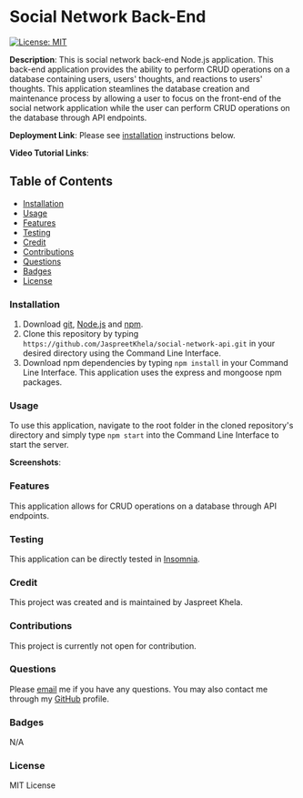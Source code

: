 # Social Network Back-End
[![License: MIT](https://img.shields.io/badge/License-MIT-yellow.svg)](https://opensource.org/licenses/MIT)

**Description**: This is social network back-end Node.js application. This back-end application provides the ability to perform CRUD operations on a database containing users, users' thoughts, and reactions to users' thoughts. This application steamlines the database creation and maintenance process by allowing a user to focus on the front-end of the social network application while the user can perform CRUD operations on the database through API endpoints.

**Deployment Link**: Please see [installation](#installation) instructions below.

**Video Tutorial Links**: 

## Table of Contents
* [Installation](#installation)
* [Usage](#usage)
* [Features](#features)
* [Testing](#testing)
* [Credit](#credit)
* [Contributions](#contributions)
* [Questions](#questions)
* [Badges](#badges)
* [License](#license)

### Installation
1. Download [git](https://git-scm.com/downloads), [Node.js](https://nodejs.org/en/download/) and [npm](https://docs.npmjs.com/downloading-and-installing-node-js-and-npm).
2. Clone this repository by typing `https://github.com/JaspreetKhela/social-network-api.git` in your desired directory using the Command Line Interface.
3. Download npm dependencies by typing `npm install` in your Command Line Interface. This application uses the express and mongoose npm packages.

### Usage
To use this application, navigate to the root folder in the cloned repository's directory and simply type `npm start` into the Command Line Interface to start the server.

**Screenshots**:


### Features
This application allows for CRUD operations on a database through API endpoints.

### Testing
This application can be directly tested in [Insomnia](https://insomnia.rest/download).

### Credit
This project was created and is maintained by Jaspreet Khela.

### Contributions
This project is currently not open for contribution.

### Questions
Please [email](jaspreet.khela@gmail.com) me if you have any questions.
You may also contact me through my [GitHub](https://github.com/JaspreetKhela) profile. 

### Badges
N/A

### License
MIT License
